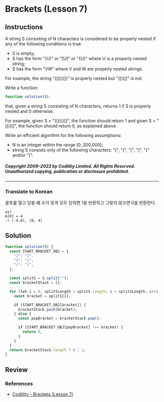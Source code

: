 # Brackets (Lesson 7)

## Instructions

A string S consisting of N characters is considered to be properly nested if any of the following conditions is true:

- S is empty;
- S has the form "(U)" or "[U]" or "{U}" where U is a properly nested string;
- S has the form "VW" where V and W are properly nested strings.

For example, the string "{[()()]}" is properly nested but "([)()]" is not.

Write a function:

```js
function solution(S);
```

that, given a string S consisting of N characters, returns 1 if S is properly nested and 0 otherwise.

For example, given S = "{[()()]}", the function should return 1 and given S = "([)()]", the function should return 0, as explained above.

Write an efficient algorithm for the following assumptions:

- N is an integer within the range [0..200,000];
- string S consists only of the following characters: "(", "{", "[", "]", "}" and/or ")".

##### Copyright 2009–2022 by Codility Limited. All Rights Reserved. Unauthorized copying, publication or disclosure prohibited.

---

### Translate to Korean

괄호를 열고 닫을 떄 수가 맞게 모두 닫히면 1을 반환하고 그렇지 않으면 0을 반환한다.

```
ex)
A[0] = 4
-> (-4,0), (0, 4)
```

## Solution

```js
function solution(S) {
  const START_BRACKET_OBJ = {
    "[": "]",
    "{": "}",
    "(": ")",
  };

  const splitS = S.split("");
  const bracketStack = [];

  for (let i = 0, splitSLength = splitS.length; i < splitSLength; i++) {
    const bracket = splitS[i];

    if (START_BRACKET_OBJ[bracket]) {
      bracketStack.push(bracket);
    } else {
      const popBracket = bracketStack.pop();

      if (START_BRACKET_OBJ[popBracket] !== bracket) {
        return 0;
      }
    }
  }
  return bracketStack.length ? 0 : 1;
}
```

## Review

### References

- [Codillity - Brackets (Lesson 7)](https://app.codility.com/programmers/lessons/7-stacks_and_queues/brackets)
